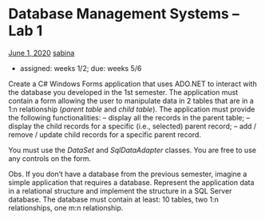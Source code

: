 # Database Management Systems – Lab 1

[June 1, 2020](https://sabina-cs.com/database-management-systems-lab-1-computer-science-3/) [sabina](https://sabina-cs.com/author/sabinacs/)

- assigned: weeks 1/2; due: weeks 5/6

Create a C# Windows Forms application that uses ADO.NET to interact with the database you developed in the 1st semester. The application must contain a form allowing the user to manipulate data in 2 tables that are in a 1:n relationship (*parent* *table* and *child* *table*). The application must provide the following functionalities:
– display all the records in the parent table;
– display the child records for a specific (i.e., selected) parent record;
– add / remove / update child records for a specific parent record.

You must use the *DataSet* and *SqlDataAdapter* classes. You are free to use any controls on the form.

Obs. If you don’t have a database from the previous semester, imagine a simple application that requires a database. Represent the application data in a relational structure and implement the structure in a SQL Server database. The database must contain at least: 10 tables, two 1:n relationships, one m:n relationship.